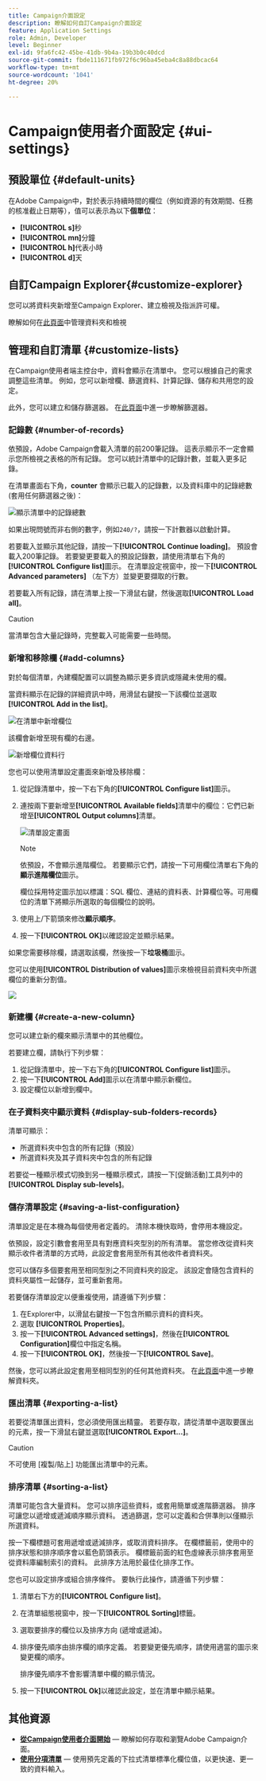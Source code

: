 ```yaml
---
title: Campaign介面設定
description: 瞭解如何自訂Campaign介面設定
feature: Application Settings
role: Admin, Developer
level: Beginner
exl-id: 9fa6fc42-45be-41db-9b4a-19b3b0c40dcd
source-git-commit: fbde111671fb972f6c96ba45eba4c8a88dbcac64
workflow-type: tm+mt
source-wordcount: '1041'
ht-degree: 20%

---
```


# Campaign使用者介面設定 {#ui-settings}

## 預設單位 {#default-units}

在Adobe Campaign中，對於表示持續時間的欄位（例如資源的有效期間、任務的核准截止日期等），值可以表示為以下&#x200B;**個單位**：

* **[!UICONTROL s]**&#x200B;秒
* **[!UICONTROL mn]**&#x200B;分鐘
* **[!UICONTROL h]**&#x200B;代表小時
* **[!UICONTROL d]**&#x200B;天

## 自訂Campaign Explorer{#customize-explorer}

您可以將資料夾新增至Campaign Explorer、建立檢視及指派許可權。

瞭解如何在[此頁面](../audiences/folders-and-views.md)中管理資料夾和檢視

## 管理和自訂清單 {#customize-lists}

在Campaign使用者端主控台中，資料會顯示在清單中。 您可以根據自己的需求調整這些清單。 例如，您可以新增欄、篩選資料、計算記錄、儲存和共用您的設定。

此外，您可以建立和儲存篩選器。  在[此頁面](../audiences/create-filters.md)中進一步瞭解篩選器。

### 記錄數 {#number-of-records}

依預設，Adobe Campaign會載入清單的前200筆記錄。 這表示顯示不一定會顯示您所檢視之表格的所有記錄。 您可以統計清單中的記錄計數，並載入更多記錄。

在清單畫面右下角，**counter** 會顯示已載入的記錄數，以及資料庫中的記錄總數 (套用任何篩選器之後)：

![顯示清單中的記錄總數](assets/number-of-records.png)

如果出現問號而非右側的數字，例如`240/?`，請按一下計數器以啟動計算。

若要載入並顯示其他記錄，請按一下&#x200B;**[!UICONTROL Continue loading]**。 預設會載入200筆記錄。 若要變更要載入的預設記錄數，請使用清單右下角的&#x200B;**[!UICONTROL Configure list]**&#x200B;圖示。 在清單設定視窗中，按一下&#x200B;**[!UICONTROL Advanced parameters]** （左下方）並變更要擷取的行數。

若要載入所有記錄，請在清單上按一下滑鼠右鍵，然後選取&#x200B;**[!UICONTROL Load all]**。

>[!CAUTION]
>
>當清單包含大量記錄時，完整載入可能需要一些時間。
>

### 新增和移除欄 {#add-columns}

對於每個清單，內建欄配置可以調整為顯示更多資訊或隱藏未使用的欄。

當資料顯示在記錄的詳細資訊中時，用滑鼠右鍵按一下該欄位並選取&#x200B;**[!UICONTROL Add in the list]**。

![在清單中新增欄位](assets/add-in-the-list.png)

該欄會新增至現有欄的右邊。

![新增欄位資料行](assets/add-a-column.png)

您也可以使用清單設定畫面來新增及移除欄：

1. 從記錄清單中，按一下右下角的&#x200B;**[!UICONTROL Configure list]**&#x200B;圖示。
1. 連按兩下要新增至&#x200B;**[!UICONTROL Available fields]**&#x200B;清單中的欄位：它們已新增至&#x200B;**[!UICONTROL Output columns]**&#x200B;清單。

   ![清單設定畫面](assets/list-config-screen.png)


   >[!NOTE]
   >
   >依預設，不會顯示進階欄位。 若要顯示它們，請按一下可用欄位清單右下角的&#x200B;**顯示進階欄位**&#x200B;圖示。
   >
   >欄位採用特定圖示加以標識：SQL 欄位、連結的資料表、計算欄位等。可用欄位的清單下將顯示所選取的每個欄位的說明。
   >

1. 使用上/下箭頭來修改&#x200B;**顯示順序**。

1. 按一下&#x200B;**[!UICONTROL OK]**&#x200B;以確認設定並顯示結果。

如果您需要移除欄，請選取該欄，然後按一下&#x200B;**垃圾桶**&#x200B;圖示。

您可以使用&#x200B;**[!UICONTROL Distribution of values]**&#x200B;圖示來檢視目前資料夾中所選欄位的重新分割值。

![](assets/value-distribution.png)


### 新建欄 {#create-a-new-column}

您可以建立新的欄來顯示清單中的其他欄位。

若要建立欄，請執行下列步驟：

1. 從記錄清單中，按一下右下角的&#x200B;**[!UICONTROL Configure list]**&#x200B;圖示。
1. 按一下&#x200B;**[!UICONTROL Add]**&#x200B;圖示以在清單中顯示新欄位。
1. 設定欄位以新增到欄中。


### 在子資料夾中顯示資料 {#display-sub-folders-records}

清單可顯示：

* 所選資料夾中包含的所有記錄（預設）
* 所選資料夾及其子資料夾中包含的所有記錄

若要從一種顯示模式切換到另一種顯示模式，請按一下[促銷活動]工具列中的&#x200B;**[!UICONTROL Display sub-levels]**。

### 儲存清單設定 {#saving-a-list-configuration}

清單設定是在本機為每個使用者定義的。 清除本機快取時，會停用本機設定。

依預設，設定引數會套用至具有對應資料夾型別的所有清單。 當您修改從資料夾顯示收件者清單的方式時，此設定會套用至所有其他收件者資料夾。

您可以儲存多個要套用至相同型別之不同資料夾的設定。 該設定會隨包含資料的資料夾屬性一起儲存，並可重新套用。

若要儲存清單設定以便重複使用，請遵循下列步驟：

1. 在Explorer中，以滑鼠右鍵按一下包含所顯示資料的資料夾。
1. 選取 **[!UICONTROL Properties]**。
1. 按一下&#x200B;**[!UICONTROL Advanced settings]**，然後在&#x200B;**[!UICONTROL Configuration]**&#x200B;欄位中指定名稱。
1. 按一下&#x200B;**[!UICONTROL OK]**，然後按一下&#x200B;**[!UICONTROL Save]**。

然後，您可以將此設定套用至相同型別的任何其他資料夾。 在[此頁面](../audiences/folders-and-views.md)中進一步瞭解資料夾。

### 匯出清單 {#exporting-a-list}

若要從清單匯出資料，您必須使用匯出精靈。 若要存取，請從清單中選取要匯出的元素，按一下滑鼠右鍵並選取&#x200B;**[!UICONTROL Export...]**。

<!--The use of the import and export functions is explained in [Generic imports and exports](../../platform/using/about-generic-imports-exports.md).-->

>[!CAUTION]
>
>不可使用 [複製/貼上] 功能匯出清單中的元素。

### 排序清單 {#sorting-a-list}

清單可能包含大量資料。 您可以排序這些資料，或套用簡單或進階篩選器。 排序可讓您以遞增或遞減順序顯示資料。 透過篩選，您可以定義和合併準則以僅顯示所選資料。

按一下欄標題可套用遞增或遞減排序，或取消資料排序。 在欄標籤前，使用中的排序狀態和排序順序會以藍色箭頭表示。 欄標籤前面的紅色虛線表示排序套用至從資料庫編制索引的資料。 此排序方法用於最佳化排序工作。

您也可以設定排序或組合排序條件。 要執行此操作，請遵循下列步驟：

1. 清單右下方的&#x200B;**[!UICONTROL Configure list]**。
1. 在清單組態視窗中，按一下&#x200B;**[!UICONTROL Sorting]**&#x200B;標籤。
1. 選取要排序的欄位以及排序方向 (遞增或遞減)。
1. 排序優先順序由排序欄的順序定義。 若要變更優先順序，請使用適當的圖示來變更欄的順序。

   排序優先順序不會影響清單中欄的顯示情況。

1. 按一下&#x200B;**[!UICONTROL Ok]**&#x200B;以確認此設定，並在清單中顯示結果。


## 其他資源

* **[從Campaign使用者介面開始](../start/campaign-ui.md)** — 瞭解如何存取和瀏覽Adobe Campaign介面。
* **[使用分項清單](../dev/enumerations.md)** — 使用預先定義的下拉式清單標準化欄位值，以更快速、更一致的資料輸入。
